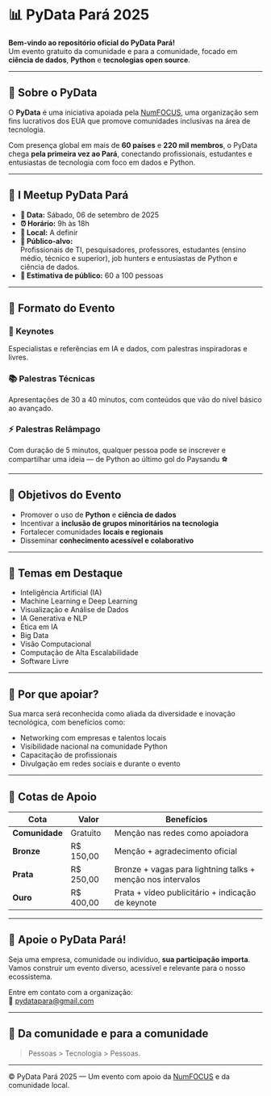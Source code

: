 # 📊 PyData Pará 2025

**Bem-vindo ao repositório oficial do PyData Pará!**  
Um evento gratuito da comunidade e para a comunidade, focado em **ciência de dados**, **Python** e **tecnologias open source**.

---


## 🧠 Sobre o PyData

O **PyData** é uma iniciativa apoiada pela [NumFOCUS](https://numfocus.org/), uma organização sem fins lucrativos dos EUA que promove comunidades inclusivas na área de tecnologia.

Com presença global em mais de **60 países** e **220 mil membros**, o PyData chega **pela primeira vez ao Pará**, conectando profissionais, estudantes e entusiastas de tecnologia com foco em dados e Python.

---

## 📍 I Meetup PyData Pará

- **📅 Data:** Sábado, 06 de setembro de 2025  
- **⏰ Horário:** 9h às 18h  
- **📌 Local:** A definir  
- **🎯 Público-alvo:**  
  Profissionais de TI, pesquisadores, professores, estudantes (ensino médio, técnico e superior), job hunters e entusiastas de Python e ciência de dados.  
- **👥 Estimativa de público:** 60 a 100 pessoas  

---

## 🧩 Formato do Evento

### 🎤 Keynotes  
Especialistas e referências em IA e dados, com palestras inspiradoras e livres.

### 📚 Palestras Técnicas  
Apresentações de 30 a 40 minutos, com conteúdos que vão do nível básico ao avançado.

### ⚡ Palestras Relâmpago  
Com duração de 5 minutos, qualquer pessoa pode se inscrever e compartilhar uma ideia — de Python ao último gol do Paysandu ⚽

---

## 🎯 Objetivos do Evento

- Promover o uso de **Python** e **ciência de dados**
- Incentivar a **inclusão de grupos minoritários na tecnologia**
- Fortalecer comunidades **locais e regionais**
- Disseminar **conhecimento acessível e colaborativo**

---

## 🧪 Temas em Destaque

- Inteligência Artificial (IA)
- Machine Learning e Deep Learning
- Visualização e Análise de Dados
- IA Generativa e NLP
- Ética em IA
- Big Data
- Visão Computacional
- Computação de Alta Escalabilidade
- Software Livre

---

## 🙌 Por que apoiar?

Sua marca será reconhecida como aliada da diversidade e inovação tecnológica, com benefícios como:

- Networking com empresas e talentos locais
- Visibilidade nacional na comunidade Python
- Capacitação de profissionais
- Divulgação em redes sociais e durante o evento

---

## 💎 Cotas de Apoio

| Cota        | Valor      | Benefícios |
|-------------|------------|------------|
| **Comunidade** | Gratuito   | Menção nas redes como apoiadora |
| **Bronze**      | R$ 150,00  | Menção + agradecimento oficial |
| **Prata**       | R$ 250,00  | Bronze + vagas para lightning talks + menção nos intervalos |
| **Ouro**        | R$ 400,00  | Prata + vídeo publicitário + indicação de keynote |

---

## 🤝 Apoie o PyData Pará!

Seja uma empresa, comunidade ou indivíduo, **sua participação importa**.  
Vamos construir um evento diverso, acessível e relevante para o nosso ecossistema.

Entre em contato com a organização:  
📧 pydatapara@gmail.com

---

## 💜 Da comunidade e para a comunidade

> Pessoas > Tecnologia > Pessoas.

---

© PyData Pará 2025 — Um evento com apoio da [NumFOCUS](https://numfocus.org/) e da comunidade local.
